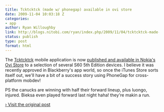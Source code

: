 ```yaml
---
title: Tcktcktck (made w/ phonegap) available in ovi store
date: 2009-11-04 10:03:18 Z
categories:
- app
author: Ryan Willoughby
link: http://blogs.nitobi.com/ryan/index.php/2009/11/04/tcktcktck-made-w-phonegap-available-in-ovi-store/
status: publish
type: post
format: html
---
```


<p>The <a href="http://tcktcktck.org">Tcktcktck</a> mobile application is now <a href="http://store.ovi.com/content/7768D145DCED51E1E040050A85324FB8">published and available in Nokia's Ovi Store</a> to a selection of several S60 5th Edition devices. I believe it was recently approved in Blackberry's app world, so once the iTunes Store sorts itself out, we'll have a bit of a success story using PhoneGap for cross-platform mobdev!</p>

<p>PS the canucks are winning with half their forward lineup, plus luongo, injured. Bieksa even played forward last night haha! they're makin a run.</p>

<p><a href="http://blogs.nitobi.com/ryan/index.php/2009/11/04/tcktcktck-made-w-phonegap-available-in-ovi-store/"> › Visit the original post</a></p>
